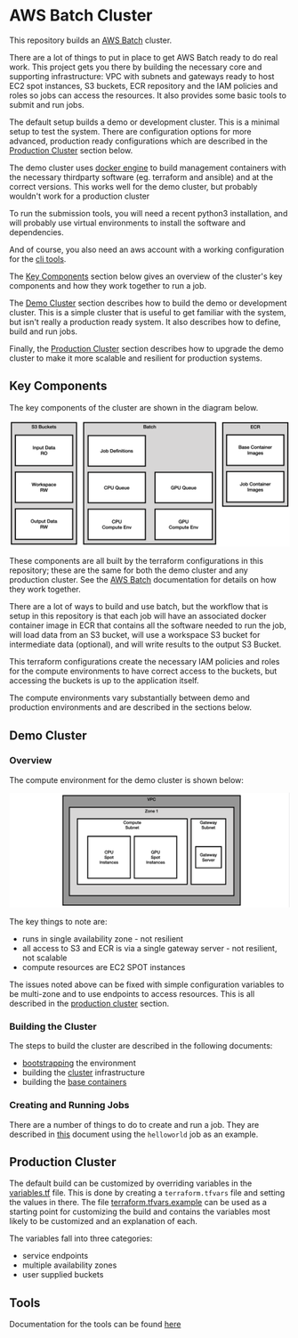 # AWS Batch Cluster

This repository builds an [AWS Batch](https://aws.amazon.com/batch/) cluster. 

There are a lot of things to put in place to get AWS Batch ready to do real work. This project gets you there
by building the necessary core and supporting infrastructure: VPC with subnets and gateways ready to host EC2 
spot instances, S3 buckets, ECR repository and the IAM policies and roles so jobs can access the resources. 
It also provides some basic tools to submit and run jobs.

The default setup builds a demo or development cluster. This is a minimal setup to test the system. There
are configuration options for more advanced, production ready configurations which are described in the
[Production Cluster](#production-cluster) section below.

The demo cluster uses [docker engine](https://docs.docker.com/engine/install/) to build management containers 
with the necessary thirdparty software (eg. terraform and ansible) and at the correct versions. This works 
well for the demo cluster, but probably wouldn't work for a production cluster

To run the submission tools, you will need a recent python3 installation, and will probably use virtual
environments to install the software and dependencies.

And of course, you also need an aws account with a working configuration for the 
[cli tools](https://docs.aws.amazon.com/cli/latest/userguide/getting-started-quickstart.html).

The [Key Components](#key-components) section below gives an overview of the cluster's key components and
how they work together to run a job.

The [Demo Cluster](#demo-cluster) section describes how to build the demo or development cluster. This
is a simple cluster that is useful to get familiar with the system, but isn't really a production
ready system. It also describes how to define, build and run jobs.

Finally, the [Production Cluster](#production-cluster) section describes how to upgrade the demo
cluster to make it more scalable and resilient for production systems.

## Key Components

The key components of the cluster are shown in the diagram below.

![Cluster Key Components](docs/cluster_key_components.png "Cluster Key Components")

These components are all built by the terraform configurations in this repository; these are the same
for both the demo cluster and any production cluster. See the [AWS Batch](https://aws.amazon.com/batch/)
documentation for details on how they work together.

There are a lot of ways to build and use batch, but the workflow that is setup in this repository
is that each job will have an associated docker container image in ECR that contains
all the software needed to run the job, will load data from an S3 bucket, will use a workspace S3
bucket for intermediate data (optional), and will write results to the output S3 Bucket.

This terraform configurations create the necessary IAM policies and roles for the compute environments to 
have correct access to the buckets, but accessing the buckets is up to the application itself.

The compute environments vary substantially between demo and production environments and are described
in the sections below.

## Demo Cluster

### Overview

The compute environment for the demo cluster is shown below:

![Demo Compute Environment](docs/demo_compute_env.png "Demo Compute Environment")

The key things to note are:

* runs in single availability zone - not resilient
* all access to S3 and ECR is via a single gateway server - not resilient, not scalable
* compute resources are EC2 SPOT instances

The issues noted above can be fixed with simple configuration variables to be multi-zone and to use
endpoints to access resources. This is all described in the [production cluster](#production-cluster)
section.

### Building the Cluster

The steps to build the cluster are described in the following documents:

* [bootstrapping](docs/00-bootstrapping.md) the environment
* building the [cluster](docs/01-cluster.md) infrastructure
* building the [base containers](docs/02-base-containers.md)

### Creating and Running Jobs

There are a number of things to do to create and run a job. They are described in [this](docs/job-helloworld.md)
document using the `helloworld` job as an example.

## Production Cluster

The default build can be customized by overriding variables in the [variables.tf](01-cluster/cluster/variables.tf) 
file. This is done by creating a `terraform.tfvars` file and setting the values in there. The file
[terraform.tfvars.example](01-cluster/cluster/terraform.tfvars.example) can be used as a starting point
for customizing the build and contains the variables most likely to be customized and an explanation of each.

The variables fall into three categories:

* service endpoints
* multiple availability zones
* user supplied buckets

## Tools

Documentation for the tools can be found [here](docs/tools.md)

